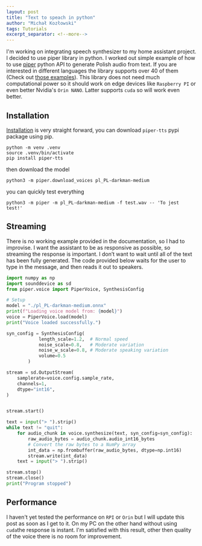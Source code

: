 ```yaml
---
layout: post
title: "Text to speach in python"
author: "Michał Kozłowski"
tags: Tutorials
excerpt_separator: <!--more-->
---
```


I'm working on integrating speech synthesizer to my home assistant project. I decided to use piper library in python. <!--more--> I worked out simple example of how to use [piper](https://github.com/OHF-Voice/piper1-gpl) python API to generate Polish audio from text. If you are interested in different languages the library supports over 40 of them (Check out [those examples](https://rhasspy.github.io/piper-samples/)). This library does not need much computational power so it should work on edge devices like `Raspberry PI` or even better Nvidia's `Orin NANO`. Latter supports `cuda` so will work even better.

## Installation

[Installation](https://github.com/OHF-Voice/piper1-gpl/blob/main/docs/CLI.md) is very straight forward, you can download `piper-tts` pypi package using pip.

```
python -m venv .venv
source .venv/bin/activate
pip install piper-tts
```

then download the model

```
python3 -m piper.download_voices pl_PL-darkman-medium
```

you can quickly test everything

```
python3 -m piper -m pl_PL-darkman-medium -f test.wav -- 'To jest test!'
```

## Streaming

There is no working example provided in the documentation, so I had to improvise. I want the assistant to be as responsive as possible, so streaming the response is important. I don’t want to wait until all of the text has been fully generated. The code provided below waits for the user to type in the message, and then reads it out to speakers.

```python
import numpy as np
import sounddevice as sd
from piper.voice import PiperVoice, SynthesisConfig

# Setup
model = "./pl_PL-darkman-medium.onnx"
print(f"Loading voice model from: {model}")
voice = PiperVoice.load(model)
print("Voice loaded successfully.")

syn_config = SynthesisConfig(
            length_scale=1.2,  # Normal speed
            noise_scale=0.8,   # Moderate variation
            noise_w_scale=0.8, # Moderate speaking variation
            volume=0.5
        )

stream = sd.OutputStream(
    samplerate=voice.config.sample_rate,
    channels=1,
    dtype="int16",
)


stream.start()

text = input("> ").strip()
while text != "quit":
    for audio_chunk in voice.synthesize(text, syn_config=syn_config):
        raw_audio_bytes = audio_chunk.audio_int16_bytes
        # Convert the raw bytes to a NumPy array
        int_data = np.frombuffer(raw_audio_bytes, dtype=np.int16)
        stream.write(int_data)
    text = input("> ").strip()

stream.stop()
stream.close()
print("Program stopped")
```

## Performance

I haven't yet tested the performance on `RPI` or `Orin`  but I will update this post as soon as I get to it. On my PC on the other hand without using `cuda`the response is instant. I'm satisfied with this result, other then quality of the voice there is no room for improvement.
